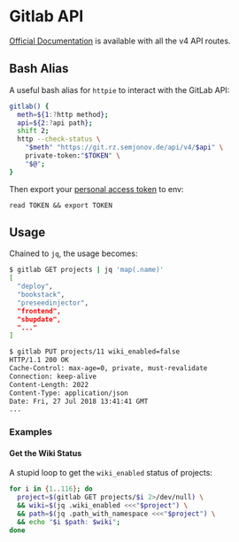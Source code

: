 # Gitlab API

[Official Documentation](https://docs.gitlab.com/ee/api/README.html) is available with all the v4
API routes.

## Bash Alias

A useful bash alias for `httpie` to interact with the GitLab API:

```bash
gitlab() {
  meth=${1:?http method};
  api=${2:?api path};
  shift 2;
  http --check-status \
    "$meth" "https://git.rz.semjonov.de/api/v4/$api" \
    private-token:"$TOKEN" \
    "$@";
}
```

Then export your [personal access token](https://git.rz.semjonov.de/profile/personal_access_tokens)
to env:

```
read TOKEN && export TOKEN
```

## Usage

Chained to `jq`, the usage becomes:

```bash
$ gitlab GET projects | jq 'map(.name)'
[
  "deploy",
  "bookstack",
  "preseedinjector",
  "frontend",
  "sbupdate",
  "..."
]
```

```bash
$ gitlab PUT projects/11 wiki_enabled=false
HTTP/1.1 200 OK
Cache-Control: max-age=0, private, must-revalidate
Connection: keep-alive
Content-Length: 2022
Content-Type: application/json
Date: Fri, 27 Jul 2018 13:41:41 GMT
...
```

### Examples

#### Get the Wiki Status

A stupid loop to get the `wiki_enabled` status of projects:

```bash
for i in {1..116}; do
  project=$(gitlab GET projects/$i 2>/dev/null) \
  && wiki=$(jq .wiki_enabled <<<"$project") \
  && path=$(jq .path_with_namespace <<<"$project") \
  && echo "$i $path: $wiki";
done
```
